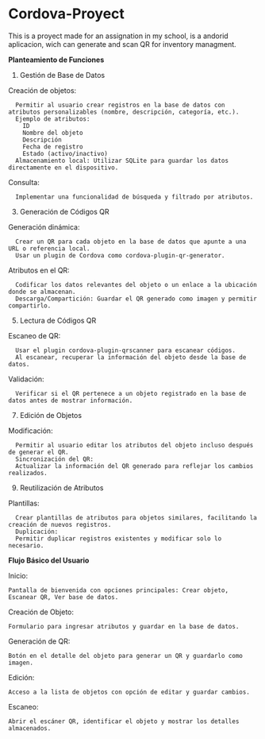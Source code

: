 # Cordova-Proyect
This is a proyect made for an assignation in my school, is a andorid aplicacion, wich can generate and scan QR for inventory managment.

**Planteamiento de Funciones**

1. Gestión de Base de Datos
   
  Creación de objetos:
  
      Permitir al usuario crear registros en la base de datos con atributos personalizables (nombre, descripción, categoría, etc.).
      Ejemplo de atributos:
        ID
        Nombre del objeto
        Descripción
        Fecha de registro
        Estado (activo/inactivo)
      Almacenamiento local: Utilizar SQLite para guardar los datos directamente en el dispositivo.
      
  Consulta:
  
      Implementar una funcionalidad de búsqueda y filtrado por atributos.

3. Generación de Códigos QR

  Generación dinámica:
  
      Crear un QR para cada objeto en la base de datos que apunte a una URL o referencia local.
      Usar un plugin de Cordova como cordova-plugin-qr-generator.
      
  Atributos en el QR:
  
      Codificar los datos relevantes del objeto o un enlace a la ubicación donde se almacenan.
      Descarga/Compartición: Guardar el QR generado como imagen y permitir compartirlo.
  
5. Lectura de Códigos QR
   
  Escaneo de QR:
  
      Usar el plugin cordova-plugin-qrscanner para escanear códigos.
      Al escanear, recuperar la información del objeto desde la base de datos.
      
  Validación:
  
      Verificar si el QR pertenece a un objeto registrado en la base de datos antes de mostrar información.
  
7. Edición de Objetos
   
  Modificación:
  
      Permitir al usuario editar los atributos del objeto incluso después de generar el QR.
      Sincronización del QR:
      Actualizar la información del QR generado para reflejar los cambios realizados.
  
9. Reutilización de Atributos
    
  Plantillas:
  
      Crear plantillas de atributos para objetos similares, facilitando la creación de nuevos registros.
      Duplicación:
      Permitir duplicar registros existentes y modificar solo lo necesario.


**Flujo Básico del Usuario**

Inicio:

    Pantalla de bienvenida con opciones principales: Crear objeto, Escanear QR, Ver base de datos.
    
  Creación de Objeto:
  
    Formulario para ingresar atributos y guardar en la base de datos.
    
  Generación de QR:
  
    Botón en el detalle del objeto para generar un QR y guardarlo como imagen.
    
  Edición:
  
    Acceso a la lista de objetos con opción de editar y guardar cambios.
    
  Escaneo:
  
    Abrir el escáner QR, identificar el objeto y mostrar los detalles almacenados.
    

